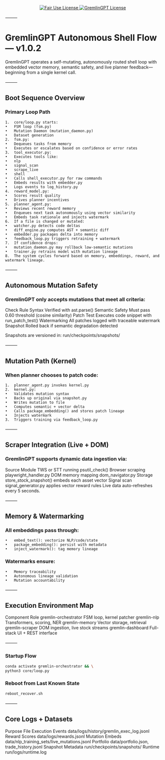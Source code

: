 <div align="center">
  <a href="https://github.com/statikfintechllc/AscendAI/blob/master/LICENSE.md">
    <img src="https://img.shields.io/badge/FAIR%20USE-black?style=for-the-badge&logo=dragon&logoColor=gold" alt="Fair Use License"/>
  </a>
  <a href="https://github.com/statikfintechllc/AscendAI/blob/master/LICENSE.md">
    <img src="https://img.shields.io/badge/GREMLINGPT%20v1.0-darkred?style=for-the-badge&logo=dragon&logoColor=gold" alt="GremlinGPT License"/>
  </a>
	
</div>

⸻

# GremlinGPT Autonomous Shell Flow — v1.0.2

GremlinGPT operates a self-mutating, autonomously routed shell loop with embedded vector memory, semantic safety, and live planner feedback—beginning from a single kernel call.

⸻

## Boot Sequence Overview

### Primary Loop Path
	1.	core/loop.py starts:
	•	FSM loop (fsm.py)
	•	Mutation Daemon (mutation_daemon.py)
	•	Dataset generation
	2.	fsm.py:
	•	Dequeues tasks from memory
	•	Executes or escalates based on confidence or error rates
	3.	tool_executor.py:
	•	Executes tools like:
	•	nlp
	•	signal_scan
	•	scrape_live
	•	shell
	•	Calls shell_executor.py for raw commands
	•	Embeds results with embedder.py
	•	Logs events to log_history.py
	4.	reward_model.py:
	•	Scores result quality
	•	Drives planner incentives
	5.	planner_agent.py:
	•	Reviews recent reward memory
	•	Enqueues next task autonomously using vector similarity
	•	Embeds task rationale and injects watermark
	6.	If a file is changed or mutated:
	•	watcher.py detects code deltas
	•	diff_engine.py computes AST + semantic diff
	•	embedder.py packages delta into memory
	•	feedback_loop.py triggers retraining + watermark
	7.	If confidence drops:
	•	mutation_daemon.py may rollback low-semantic mutations
	•	trainer.py retrains model with mutation lineage
	8.	The system cycles forward based on memory, embeddings, reward, and watermark lineage.

⸻

## Autonomous Mutation Safety

### GremlinGPT only accepts mutations that meet all criteria:
Check
Rule
Syntax
Verified with ast.parse()
Semantic Safety
Must pass 0.60 threshold (cosine similarity)
Patch Test
Executes code snippet with run_patch_test()
Watermarking
All patches logged with traceable watermark
Snapshot
Rolled back if semantic degradation detected

Snapshots are versioned in:
run/checkpoints/snapshots/

⸻

## Mutation Path (Kernel)

### When planner chooses to patch code:
	1.	planner_agent.py invokes kernel.py
	2.	kernel.py:
	•	Validates mutation syntax
	•	Backs up original via snapshot.py
	•	Writes mutation to file
	•	Computes semantic + vector delta
	•	Calls package_embedding() and stores patch lineage
	•	Injects watermark
	3.	Triggers training via feedback_loop.py

⸻

## Scraper Integration (Live + DOM)

### GremlinGPT supports dynamic data ingestion via:
Source
Module
TWS or STT running
psutil_check()
Browser scraping
playwright_handler.py
DOM memory mapping
dom_navigator.py
Storage
store_stock_snapshot() embeds each asset vector
Signal scan
signal_generator.py applies vector reward rules
Live data auto-refreshes every 5 seconds.

⸻

## Memory & Watermarking

### All embeddings pass through:
	•	embed_text(): vectorize NLP/code/state
	•	package_embedding(): persist with metadata
	•	inject_watermark(): tag memory lineage

### Watermarks ensure:
	•	Memory traceability
	•	Autonomous lineage validation
	•	Mutation accountability

⸻

## Execution Environment Map

Component
Role
gremlin-orchestrator
FSM loop, kernel patcher
gremlin-nlp
Transformers, scoring, NER
gremlin-memory
Vector storage, retrieval
gremlin-scraper
DOM ingestion, live stock streams
gremlin-dashboard
Full-stack UI + REST interface

⸻

### Startup Flow

```bash
conda activate gremlin-orchestrator && \
python3 core/loop.py
```
### Reboot from Last Known State

```bash
reboot_recover.sh
```

⸻

## Core Logs + Datasets

Purpose
File
Execution Events
data/logs/history/gremlin_exec_log.jsonl
Reward Scores
data/logs/rewards.jsonl
Mutation Embeds
data/nlp_training_sets/live_mutations.jsonl
Portfolio
data/portfolio.json, trade_history.jsonl
Snapshot Metadata
run/checkpoints/snapshots/
Runtime
run/logs/runtime.log

